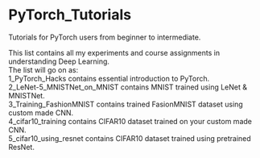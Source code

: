 # PyTorch_Tutorials
Tutorials for PyTorch users from beginner to intermediate.

This list contains all my experiments and course assignments in understanding Deep Learning.  
The list will go on as:  
  1_PyTorch_Hacks contains essential introduction to PyTorch.  
  2_LeNet-5_MNISTNet_on_MNIST contains MNIST trained using LeNet & MNISTNet.  
  3_Training_FashionMNIST contains trained FasionMNIST dataset using custom made CNN.  
  4_cifar10_training contains CIFAR10 dataset trained on your custom made CNN.  
  5_cifar10_using_resnet contains CIFAR10 dataset trained using pretrained ResNet.  
